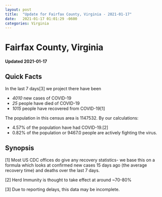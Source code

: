 ```yaml
---
layout: post
title:  "Update for Fairfax County, Virginia - 2021-01-17"
date:   2021-01-17 01:01:29 -0600
categories: Virginia
---
```


# Fairfax County, Virginia
#### Updated 2021-01-17

## Quick Facts

In the last 7 days[3] we project there have been
- *4010* new cases of COVID-19
- *25* people have died of COVID-19
- *1015* people have recovered from COVID-19[1]

The population in this census area is 1147532. By our calculations:
- 4.57% of the population have had COVID-19.[2]
- 0.82% of the population or 9467.0 people are actively fighting the virus.

## Synopsis




[1] Most US CDC offices do give any recovery statistics- we base this on a formula which looks at confirmed new cases
15 days ago (the average recovery time) and deaths over the last 7 days.

[2] Herd Immunity is thought to take effect at around ~70-80%

[3] Due to reporting delays, this data may be incomplete.
 
    